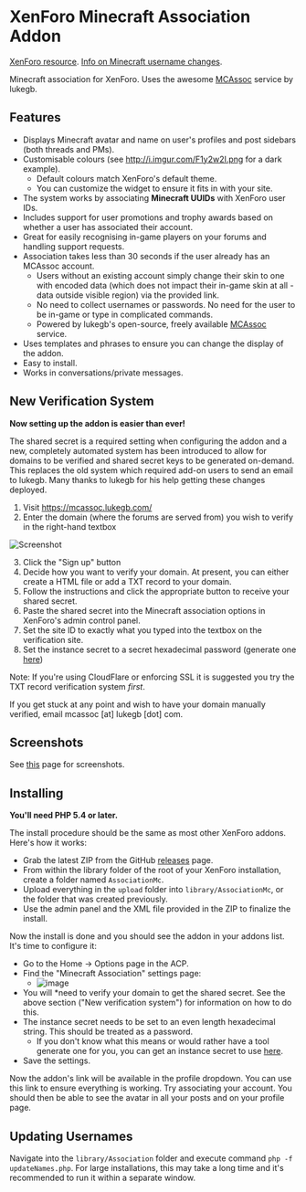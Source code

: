 XenForo Minecraft Association Addon
====================================

[XenForo resource](https://xenforo.com/community/resources/associationmc.3232/). [Info on Minecraft username changes](https://xenforo.com/community/threads/associationmc.74920/#post-892880).

Minecraft association for XenForo. Uses the awesome [MCAssoc](http://mcassoc.lukegb.com/) service by lukegb.

Features
--------

* Displays Minecraft avatar and name on user's profiles and post sidebars (both threads and PMs).
* Customisable colours (see http://i.imgur.com/F1y2w2I.png for a dark example).
  * Default colours match XenForo's default theme.
  * You can customize the widget to ensure it fits in with your site.
* The system works by associating **Minecraft UUIDs** with XenForo user IDs.
* Includes support for user promotions and trophy awards based on whether a user has associated their account.
* Great for easily recognising in-game players on your forums and handling support requests.
* Association takes less than 30 seconds if the user already has an MCAssoc account.
  * Users without an existing account simply change their skin to one with encoded data (which does not impact their in-game skin at all - data outside visible region) via the provided link.
  * No need to collect usernames or passwords. No need for the user to be in-game or type in complicated commands.
  * Powered by lukegb's open-source, freely available [MCAssoc](https://mcassoc.lukegb.com/) service.
* Uses templates and phrases to ensure you can change the display of the addon.
* Easy to install.
* Works in conversations/private messages.

New Verification System
-----------------------

**Now setting up the addon is easier than ever!**

The shared secret is a required setting when configuring the addon and a new, completely automated system has been
introduced to allow for domains to be verified and shared secret keys to be generated on-demand. This replaces the old
system which required add-on users to send an email to lukegb. Many thanks to lukegb for his help getting these changes deployed.

1. Visit https://mcassoc.lukegb.com/
2. Enter the domain (where the forums are served from) you wish to verify in the right-hand textbox

![Screenshot](https://i.imgur.com/W7fwAUd.png)

3. Click the "Sign up" button
4. Decide how you want to verify your domain. At present, you can either create a HTML file or add a TXT record to your domain.
5. Follow the instructions and click the appropriate button to receive your shared secret.
6. Paste the shared secret into the Minecraft association options in XenForo's admin control panel.
7. Set the site ID to exactly what you typed into the textbox on the verification site.
8. Set the instance secret to a secret hexadecimal password (generate one [here](http://jsbin.com/jadofehoqu/1/))

Note: If you're using CloudFlare or enforcing SSL it is suggested you try the TXT record verification system *first*.

If you get stuck at any point and wish to have your domain manually verified, email mcassoc [at] lukegb [dot] com.

Screenshots
-----------

See [this](https://github.com/lol768/XenForo-MCASSOC/blob/master/SCREENSHOTS.md) page for screenshots.

Installing
----------

**You'll need PHP 5.4 or later.**

The install procedure should be the same as most other XenForo addons. Here's how it works:

* Grab the latest ZIP from the GitHub [releases](https://github.com/lol768/XenForo-MCASSOC/releases) page.
* From within the library folder of the root of your XenForo installation, create a folder named `AssociationMc`.
* Upload everything in the `upload` folder into `library/AssociationMc`, or the folder that was created previously.
* Use the admin panel and the XML file provided in the ZIP to finalize the install.

Now the install is done and you should see the addon in your addons list. It's time to configure it:
* Go to the Home -> Options page in the ACP.
* Find the "Minecraft Association" settings page:
  * ![image](https://i.imgur.com/t7u6mUN.png)
* You will *need to verify your domain to get the shared secret. See the above section ("New verification system") for information on how to do this.
* The instance secret needs to be set to an even length hexadecimal string. This should be treated as a password.
  * If you don't know what this means or would rather have a tool generate one for you, you can get an instance secret to use [here](http://jsbin.com/jadofehoqu/1/).
* Save the settings.

Now the addon's link will be available in the profile dropdown. You can use this link to ensure everything is working.
Try associating your account. You should then be able to see the avatar in all your posts and on your profile page.

Updating Usernames
----------
Navigate into the `library/Association` folder and execute command `php -f updateNames.php`. For large installations, this may take a long time and it's recommended to run it within a separate window.
